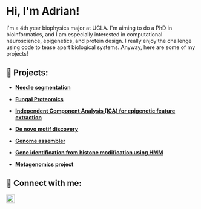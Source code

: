<h1>Hi, I'm Adrian! <br/></h1>
I'm a 4th year biophysics major at UCLA. I'm aiming to do a PhD in bioinformatics, and I am especially interested in computational neuroscience, epigenetics, and protein design. I really enjoy the challenge using code to tease apart biological systems. Anyway, here are some of my projects!
<h2>💾 Projects:</h2>

- <b>[Needle segmentation](https://github.com/Adronz/Needle-Segmentation) </b>

- <b>[Fungal Proteomics](https://github.com/Adronz/Fungal-Proteomics/tree/main) </b>

- <b>[Independent Component Analysis (ICA) for epigenetic feature extraction](https://github.com/Adronz/ICA_Epigenetics) </b>

- <b>[De novo motif discovery](https://github.com/Adronz/Motif_discovery_122)</b>
    
- <b>[Genome assembler](https://github.com/Adronz/Genome_assembler)</b>

- <b>[Gene identification from histone modification using HMM](https://github.com/Adronz/Genes_from_histone_mod_122)</b>

- <b>[Metagenomics project](https://github.com/Adronz/metagenomics-122)</b>




<h2>🤳 Connect with me:</h2>

<a href="https://www.linkedin.com/in/adrianihanson" target="_blank">
  <img align="left" alt="LinkedIn" width="22px" src="https://upload.wikimedia.org/wikipedia/commons/8/81/LinkedIn_icon.svg" />
</a>
